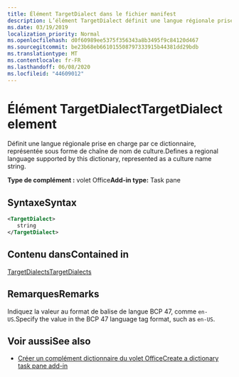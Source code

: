 ```yaml
---
title: Élément TargetDialect dans le fichier manifest
description: L’élément TargetDialect définit une langue régionale prise en charge par ce dictionnaire, représentée sous la forme d’une chaîne de nom de culture.
ms.date: 03/19/2019
localization_priority: Normal
ms.openlocfilehash: d0f60989ee5375f356343a8b3495f9c84120d467
ms.sourcegitcommit: be23b68eb661015508797333915b44381dd29bdb
ms.translationtype: MT
ms.contentlocale: fr-FR
ms.lasthandoff: 06/08/2020
ms.locfileid: "44609012"
---
```

# <a name="targetdialect-element"></a><span data-ttu-id="e0a36-103">Élément TargetDialect</span><span class="sxs-lookup"><span data-stu-id="e0a36-103">TargetDialect element</span></span>

<span data-ttu-id="e0a36-104">Définit une langue régionale prise en charge par ce dictionnaire, représentée sous forme de chaîne de nom de culture.</span><span class="sxs-lookup"><span data-stu-id="e0a36-104">Defines a regional language supported by this dictionary, represented as a culture name string.</span></span>

<span data-ttu-id="e0a36-105">**Type de complément :** volet Office</span><span class="sxs-lookup"><span data-stu-id="e0a36-105">**Add-in type:** Task pane</span></span>

## <a name="syntax"></a><span data-ttu-id="e0a36-106">Syntaxe</span><span class="sxs-lookup"><span data-stu-id="e0a36-106">Syntax</span></span>

```XML
<TargetDialect>
   string 
</TargetDialect>
```

## <a name="contained-in"></a><span data-ttu-id="e0a36-107">Contenu dans</span><span class="sxs-lookup"><span data-stu-id="e0a36-107">Contained in</span></span>

[<span data-ttu-id="e0a36-108">TargetDialects</span><span class="sxs-lookup"><span data-stu-id="e0a36-108">TargetDialects</span></span>](targetdialects.md)

## <a name="remarks"></a><span data-ttu-id="e0a36-109">Remarques</span><span class="sxs-lookup"><span data-stu-id="e0a36-109">Remarks</span></span>

<span data-ttu-id="e0a36-110">Indiquez la valeur au format de balise de langue BCP 47, comme `en-US`.</span><span class="sxs-lookup"><span data-stu-id="e0a36-110">Specify the value in the BCP 47 language tag format, such as  `en-US`.</span></span>

## <a name="see-also"></a><span data-ttu-id="e0a36-111">Voir aussi</span><span class="sxs-lookup"><span data-stu-id="e0a36-111">See also</span></span>

- [<span data-ttu-id="e0a36-112">Créer un complément dictionnaire du volet Office</span><span class="sxs-lookup"><span data-stu-id="e0a36-112">Create a dictionary task pane add-in</span></span>](../../word/dictionary-task-pane-add-ins.md)
